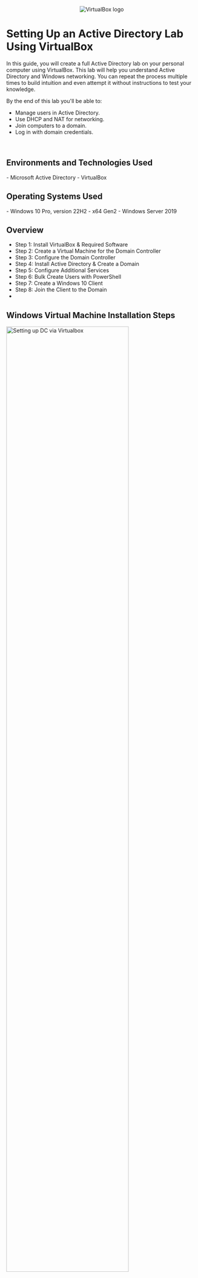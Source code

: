 <p align="center">
<img src="https://i.imgur.com/RLMgzCB.png" alt="VirtualBox logo"/>
</p>

<h1>Setting Up an Active Directory Lab Using VirtualBox</h1>
<p>In this guide, you will create a full Active Directory lab on your personal computer using VirtualBox. This lab will help you understand Active Directory and Windows networking. You can repeat the process multiple times to build intuition and even attempt it without instructions to test your knowledge.</p>

<p>By the end of this lab you'll be able to: 
  
- Manage users in Active Directory.
- Use DHCP and NAT for networking.
- Join computers to a domain.
- Log in with domain credentials.

</p>

<br />

<h2>Environments and Technologies Used</h2>
- Microsoft Active Directory
- VirtualBox

<h2>Operating Systems Used </h2>
- Windows 10 Pro, version 22H2 - x64 Gen2
- Windows Server 2019

<h2>Overview</h2>

- Step 1: Install VirtualBox & Required Software
- Step 2: Create a Virtual Machine for the Domain Controller
- Step 3: Configure the Domain Controller
- Step 4: Install Active Directory & Create a Domain
- Step 5: Configure Additional Services
- Step 6: Bulk Create Users with PowerShell
- Step 7: Create a Windows 10 Client
- Step 8: Join the Client to the Domain
- 

<h2>Windows Virtual Machine Installation Steps</h2>

<img src="https://i.imgur.com/zPw9Kpj.png" height="80%" width="80%" alt="Setting up DC via Virtualbox"/>

<h3> Step 1: Configure Windows Server 2019 (DC) via VirtualBox. </h3>

- 1.1 Click 'New'
- Name it 'DC'
- Choose the version 'Other version (Windows 64-Bit)'
- Click 'Continue'
- Scroll down to System and change Base Memory to 2048 MB
-  



  
</p>
<br />

<p>
<img src="https://i.imgur.com/r6KduZ5.png" height="80%" width="80%" alt="Creating a Resource Group"/>
</p>
<p>
Step 2: Within the Azure portal, create a resource group. This will be used to store the virtual machines and associated files. 
</p>
<br />

<p>
<img src="https://i.imgur.com/mvdcoLE.png" height="80%" width="80%" alt="Create Windows 10 virtual machine"/>
</p>
<p>
Step 3: Create a Windows 10 virtual machine. Ensure that the subscription, resource group, and region options match the resource group you will be using. 

Choose Windows 10 Pro 22H2. The VM architecture should be x64. Your VM size should be at least 2 vcpus to ensure smooth operation. Check the box at the bottom to confirm that you have an eligble Windows 10/11 license.   

Click Review+Create. 

</p>
<p>
<img src="https://i.imgur.com/kZNi51G.png" height="80%" width="80%" alt="Validating deployment"/>
</p>

<p>
If you get an error screen, go back and correct the red-highlighted areas. Once validated, click Create to deploy the Windows 10 virtual machine.   

Click Review+Create. 
</p>

<p>
<img src="https://i.imgur.com/nuOnEk5.png" height="80%" width="80%" alt="Completing Windows VM creation"/>
</p>


<p>
The Windows virtual machine has been successfully deployed!
</p>

<h2>Linux Virtual Machine Installation Steps</h2>

<p>
<img src="https://i.imgur.com/nSMJBRQ.png" height="80%" width="80%" alt="Logging into Microsoft Azure"/>
</p>
<p>
Step 1: Log into the Azure Portal. 
</p>
<br />

<p>
<img src="https://i.imgur.com/r6KduZ5.png" height="80%" width="80%" alt="Creating a Resource Group"/>
</p>
<p>
Step 2: Within the Azure portal, create a resource group. This will be used to store the virtual machines and associated files. 
</p>
<br />

<p>
<img src="https://i.imgur.com/2blEGro.png" height="80%" width="80%" alt="Create Linux virtual machine"/>
</p>
<p>
Step 3: Create a Linux virtual machine. Ensure that the subscription, resource group, and region options match the resource group you will be using. 

Choose Ubuntu Server 22.04. The VM architecture should be x64. Your VM size should be at least 2 vcpus to ensure smooth operation.
Click Review+Create. 

</p>
<p>
<img src="https://i.imgur.com/kZNi51G.png" height="80%" width="80%" alt="Validating deployment"/>
</p>

<p>
If you get an error screen, go back and correct the red-highlighted areas. Once validated, click Create to deploy the Windows 10 virtual machine.   

Click Review+Create. 
</p>

<p>
<img src="https://i.imgur.com/0pUbRUD.png" height="80%" width="80%" alt="Completing Windows VM creation"/>
</p>


<p>
The Linux virtual machine has been successfully deployed!
</p>


<br />

